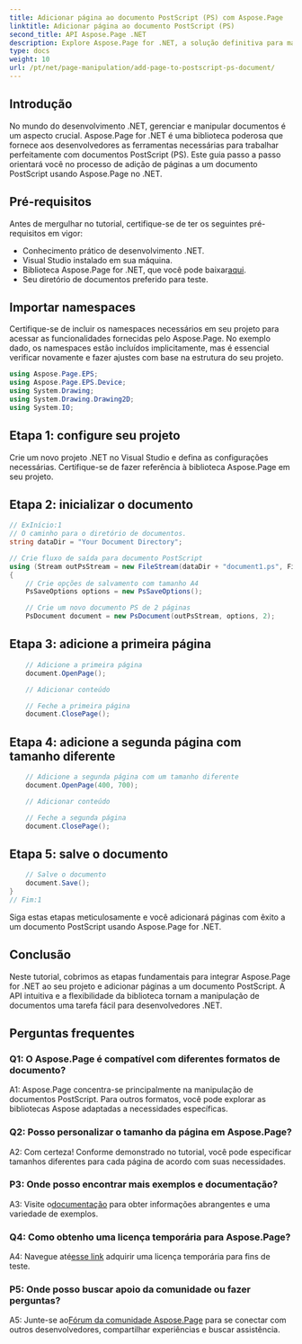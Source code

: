```yaml
---
title: Adicionar página ao documento PostScript (PS) com Aspose.Page
linktitle: Adicionar página ao documento PostScript (PS)
second_title: API Aspose.Page .NET
description: Explore Aspose.Page for .NET, a solução definitiva para manipulação perfeita de documentos PostScript em seus projetos .NET.
type: docs
weight: 10
url: /pt/net/page-manipulation/add-page-to-postscript-ps-document/
---
```

## Introdução

No mundo do desenvolvimento .NET, gerenciar e manipular documentos é um aspecto crucial. Aspose.Page for .NET é uma biblioteca poderosa que fornece aos desenvolvedores as ferramentas necessárias para trabalhar perfeitamente com documentos PostScript (PS). Este guia passo a passo orientará você no processo de adição de páginas a um documento PostScript usando Aspose.Page no .NET.

## Pré-requisitos

Antes de mergulhar no tutorial, certifique-se de ter os seguintes pré-requisitos em vigor:

- Conhecimento prático de desenvolvimento .NET.
- Visual Studio instalado em sua máquina.
-  Biblioteca Aspose.Page for .NET, que você pode baixar[aqui](https://releases.aspose.com/page/net/).
- Seu diretório de documentos preferido para teste.

## Importar namespaces

Certifique-se de incluir os namespaces necessários em seu projeto para acessar as funcionalidades fornecidas pelo Aspose.Page. No exemplo dado, os namespaces estão incluídos implicitamente, mas é essencial verificar novamente e fazer ajustes com base na estrutura do seu projeto.

```csharp
using Aspose.Page.EPS;
using Aspose.Page.EPS.Device;
using System.Drawing;
using System.Drawing.Drawing2D;
using System.IO;
```

## Etapa 1: configure seu projeto

Crie um novo projeto .NET no Visual Studio e defina as configurações necessárias. Certifique-se de fazer referência à biblioteca Aspose.Page em seu projeto.

## Etapa 2: inicializar o documento

```csharp
// ExInício:1
// O caminho para o diretório de documentos.
string dataDir = "Your Document Directory";

// Crie fluxo de saída para documento PostScript
using (Stream outPsStream = new FileStream(dataDir + "document1.ps", FileMode.Create))
{
    // Crie opções de salvamento com tamanho A4
    PsSaveOptions options = new PsSaveOptions();

    // Crie um novo documento PS de 2 páginas
    PsDocument document = new PsDocument(outPsStream, options, 2);
```

## Etapa 3: adicione a primeira página

```csharp
    // Adicione a primeira página
    document.OpenPage();

    // Adicionar conteúdo

    // Feche a primeira página
    document.ClosePage();
```

## Etapa 4: adicione a segunda página com tamanho diferente

```csharp
    // Adicione a segunda página com um tamanho diferente
    document.OpenPage(400, 700);

    // Adicionar conteúdo

    // Feche a segunda página
    document.ClosePage();
```

## Etapa 5: salve o documento

```csharp
    // Salve o documento
    document.Save();
}
// Fim:1
```

Siga estas etapas meticulosamente e você adicionará páginas com êxito a um documento PostScript usando Aspose.Page for .NET.

## Conclusão

Neste tutorial, cobrimos as etapas fundamentais para integrar Aspose.Page for .NET ao seu projeto e adicionar páginas a um documento PostScript. A API intuitiva e a flexibilidade da biblioteca tornam a manipulação de documentos uma tarefa fácil para desenvolvedores .NET.

## Perguntas frequentes

### Q1: O Aspose.Page é compatível com diferentes formatos de documento?

A1: Aspose.Page concentra-se principalmente na manipulação de documentos PostScript. Para outros formatos, você pode explorar as bibliotecas Aspose adaptadas a necessidades específicas.

### Q2: Posso personalizar o tamanho da página em Aspose.Page?

A2: Com certeza! Conforme demonstrado no tutorial, você pode especificar tamanhos diferentes para cada página de acordo com suas necessidades.

### P3: Onde posso encontrar mais exemplos e documentação?

 A3: Visite o[documentação](https://reference.aspose.com/page/net/) para obter informações abrangentes e uma variedade de exemplos.

### Q4: Como obtenho uma licença temporária para Aspose.Page?

 A4: Navegue até[esse link](https://purchase.aspose.com/temporary-license/) adquirir uma licença temporária para fins de teste.

### P5: Onde posso buscar apoio da comunidade ou fazer perguntas?

 A5: Junte-se ao[Fórum da comunidade Aspose.Page](https://forum.aspose.com/c/page/39) para se conectar com outros desenvolvedores, compartilhar experiências e buscar assistência.